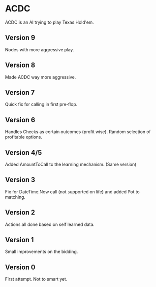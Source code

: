 ACDC
====

ACDC is an AI trying to play Texas Hold'em.

Version 9
---------
Nodes with more aggressive play.

Version 8
---------
Made ACDC way more aggressive.

Version 7
---------
Quick fix for calling in first pre-flop.

Version 6
---------
Handles Checks as certain outcomes (profit wise). Random selection of profitable options.

Version 4/5
-----------
Added AmountToCall to the learning mechanism. (Same version)

Version 3
---------
Fix for DateTime.Now call (not supported on life) and added Pot to matching.

Version 2
---------
Actions all done based on self learned data.

Version 1
---------
Small improvements on the bidding.

Version 0
---------
First attempt. Not to smart yet.